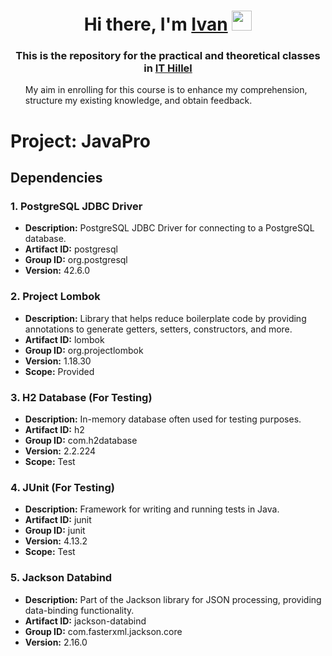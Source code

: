 <h1 align="center">Hi there, I'm <a href="https://www.linkedin.com/in/ivan-ivashchenko/" target="_blank">Ivan</a> 
<img src="https://github.com/blackcater/blackcater/raw/main/images/Hi.gif" height="32"/></h1>
<h3 align="center">This is the repository for the practical and theoretical classes in 
<a href="https://ithillel.ua/" target="_blank">IT Hillel</a></h3>

<div>
    <ul>
        My aim in enrolling for this course is to enhance my comprehension, structure my existing knowledge, and obtain 
feedback.
    </ul>
</div>

# Project: JavaPro

## Dependencies

### 1. PostgreSQL JDBC Driver
- **Description:** PostgreSQL JDBC Driver for connecting to a PostgreSQL database.
- **Artifact ID:** postgresql
- **Group ID:** org.postgresql
- **Version:** 42.6.0

### 2. Project Lombok
- **Description:** Library that helps reduce boilerplate code by providing annotations to generate getters, setters, constructors, and more.
- **Artifact ID:** lombok
- **Group ID:** org.projectlombok
- **Version:** 1.18.30
- **Scope:** Provided

### 3. H2 Database (For Testing)
- **Description:** In-memory database often used for testing purposes.
- **Artifact ID:** h2
- **Group ID:** com.h2database
- **Version:** 2.2.224
- **Scope:** Test

### 4. JUnit (For Testing)
- **Description:** Framework for writing and running tests in Java.
- **Artifact ID:** junit
- **Group ID:** junit
- **Version:** 4.13.2
- **Scope:** Test

### 5. Jackson Databind
- **Description:** Part of the Jackson library for JSON processing, providing data-binding functionality.
- **Artifact ID:** jackson-databind
- **Group ID:** com.fasterxml.jackson.core
- **Version:** 2.16.0
